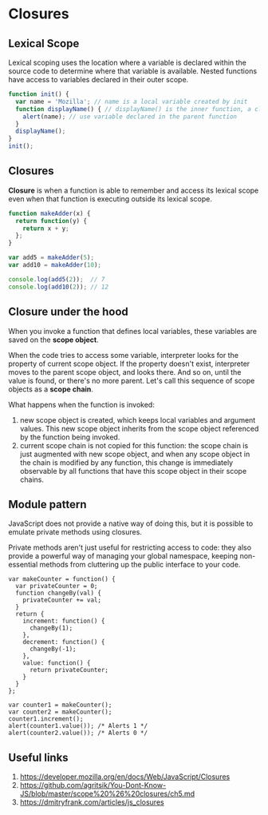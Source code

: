 # Closures

## Lexical Scope

Lexical scoping uses the location where a variable is declared within the source code to determine where that variable is available. Nested functions have access to variables declared in their outer scope.

```javascript
function init() {
  var name = 'Mozilla'; // name is a local variable created by init
  function displayName() { // displayName() is the inner function, a closure
    alert(name); // use variable declared in the parent function    
  }
  displayName();    
}
init();
```

## Closures

**Closure** is when a function is able to remember and access its lexical scope even when that function is executing outside its lexical scope.

```javascript
function makeAdder(x) {
  return function(y) {
    return x + y;
  };
}

var add5 = makeAdder(5);
var add10 = makeAdder(10);

console.log(add5(2));  // 7
console.log(add10(2)); // 12
```

## Closure under the hood

When you invoke a function that defines local variables, these variables are saved on the **scope object**.

When the code tries to access some variable, interpreter looks for the property of current scope object. If the property doesn't exist, interpreter moves to the parent scope object, and looks there. And so on, until the value is found, or there's no more parent. Let's call this sequence of scope objects as a **scope chain**.

What happens when the function is invoked:
1. new scope object is created, which keeps local variables and argument values. This new scope object inherits from the scope object referenced by the function being invoked.
1. current scope chain is not copied for this function: the scope chain is just augmented with new scope object, and when any scope object in the chain is modified by any function, this change is immediately observable by all functions that have this scope object in their scope chains.

## Module pattern

JavaScript does not provide a native way of doing this, but it is possible to emulate private methods using closures.

Private methods aren't just useful for restricting access to code: they also provide a powerful way of managing your global namespace, keeping non-essential methods from cluttering up the public interface to your code.

```javascriot
var makeCounter = function() {
  var privateCounter = 0;
  function changeBy(val) {
    privateCounter += val;
  }
  return {
    increment: function() {
      changeBy(1);
    },
    decrement: function() {
      changeBy(-1);
    },
    value: function() {
      return privateCounter;
    }
  }  
};

var counter1 = makeCounter();
var counter2 = makeCounter();
counter1.increment();
alert(counter1.value()); /* Alerts 1 */
alert(counter2.value()); /* Alerts 0 */
```

## Useful links
1. https://developer.mozilla.org/en/docs/Web/JavaScript/Closures
1. https://github.com/agritsik/You-Dont-Know-JS/blob/master/scope%20%26%20closures/ch5.md
1. https://dmitryfrank.com/articles/js_closures

